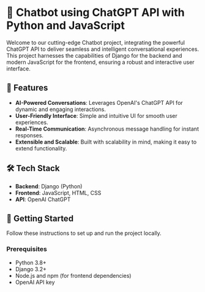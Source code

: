 # 🌟 Chatbot using ChatGPT API with Python and JavaScript

Welcome to our cutting-edge Chatbot project, integrating the powerful ChatGPT API to deliver seamless and intelligent conversational experiences. This project harnesses the capabilities of Django for the backend and modern JavaScript for the frontend, ensuring a robust and interactive user interface.

## 🚀 Features

- **AI-Powered Conversations**: Leverages OpenAI's ChatGPT API for dynamic and engaging interactions.
- **User-Friendly Interface**: Simple and intuitive UI for smooth user experiences.
- **Real-Time Communication**: Asynchronous message handling for instant responses.
- **Extensible and Scalable**: Built with scalability in mind, making it easy to extend functionality.

## 🛠️ Tech Stack

- **Backend**: Django (Python)
- **Frontend**: JavaScript, HTML, CSS
- **API**: OpenAI ChatGPT

## 🏁 Getting Started

Follow these instructions to set up and run the project locally.

### Prerequisites

- Python 3.8+
- Django 3.2+
- Node.js and npm (for frontend dependencies)
- OpenAI API key
